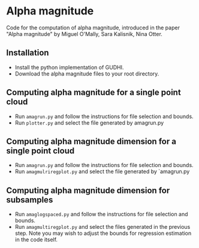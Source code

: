 # Alpha magnitude
Code for the computation of alpha magnitude, introduced in the paper "Alpha magnitude" by Miguel O'Mally, Sara Kalisnik, Nina Otter.

## Installation
- Install the python implementation of GUDHI.
- Download the alpha magnitude files to your root directory.


## Computing alpha magnitude for a single point cloud
- Run `amagrun.py` and follow the instructions for file selection and bounds.
- Run `plotter.py` and select the file generated by amagrun.py


## Computing alpha magnitude dimension for a single point cloud

- Run `amagrun.py` and follow the instructions for file selection and bounds.
- Run `amagmulriregplot.py` and select the file generated by `amagrun.py


## Computing alpha magnitude dimension for subsamples
- Run `amaglogspaced.py` and follow the instructions for file selection and bounds.
- Run `amagmultiregplot.py` and select the files generated in the previous step. Note you may wish to adjust the bounds for regression estimation in the code itself.
